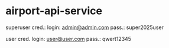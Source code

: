 # airport-api-service
superuser cred.:
login: admin@admin.com
pass.: super2025user

user cred.
login: user@user.com
pass.: qwert12345